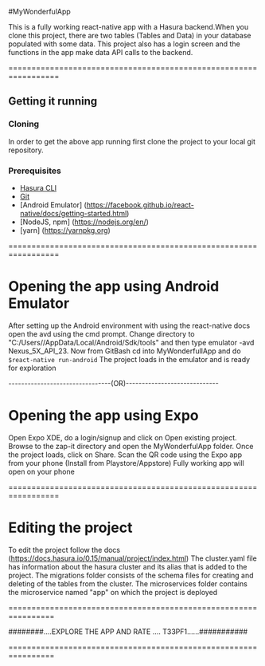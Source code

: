 
#MyWonderfulApp

This is a fully working react-native app with a Hasura backend.When you clone this project, there are two tables (Tables and Data) in your database populated with some data. This project also has a login screen and the functions in the app make data API calls to the backend.

=================================================================

## Getting it running

### Cloning 

In order to get the above app running first clone the project to your local git repository.

### Prerequisites

- [Hasura CLI](https://docs.hasura.io/0.15/manual/install-hasura-cli.html)
- [Git](https://git-scm.com)
- [Android Emulator] (https://facebook.github.io/react-native/docs/getting-started.html)
- [NodeJS, npm]  (https://nodejs.org/en/)
- [yarn] (https://yarnpkg.org)

=================================================================

# Opening the app using Android Emulator
After setting up the Android environment with using the react-native docs open the avd using the cmd prompt. Change directory to "C:/Users/<user-name>/AppData/Local/Android/Sdk/tools" and then type emulator -avd Nexus_5X_API_23.
Now from GitBash cd into MyWonderfullApp and do ```$react-native run-android```
The project loads in the emulator and is ready for exploration 

--------------------------------(OR)-----------------------------

# Opening the app using Expo 
Open Expo XDE, do a login/signup and click on Open existing project. Browse to the zap-it directory and open the MyWonderfulApp folder.
Once the project loads, click on Share.
Scan the QR code using the Expo app from your phone (Install from Playstore/Appstore)
Fully working app will open on your phone

=================================================================

# Editing the project

To edit the project follow the docs (https://docs.hasura.io/0.15/manual/project/index.html)
The cluster.yaml file has information about the hasura cluster and its alias that is added to the project. 
The migrations folder consists of the schema files for creating and deleting of the tables from the cluster.
The microservices folder contains the microservice named "app" on which the project is deployed

================================================================


########....EXPLORE THE APP AND RATE .... T33PF1......###########

================================================================
